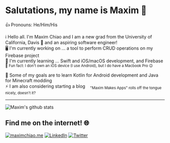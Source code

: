 # Salutations, my name is Maxim 👋

👍 Pronouns: He/Him/His

ℹ️ Hello all. I'm Maxim Chiao and I am a new grad from the University of California, Davis 🐴 and an aspiring software engineer!  
🖥 I'm currently working on ... a tool to perform CRUD operations on my Firebase project  
📕 I'm currently learning ... Swift and iOS/macOS development, and Firebase  
     <sup>🎉 Fun fact: I don't own an iOS device (I use Android), but I do have a Macbook Pro 😉</sup>
  
💫 Some of my goals are to learn Kotlin for Android development and Java for Minecraft modding  
⚡️ I am also considering starting a blog    <sub>"Maxim Makes Apps" rolls off the tongue nicely, doesn't it?</sub>

---

![Maxim's github stats](https://github-readme-stats.vercel.app/api?username=mwchiao&theme=graywhite&show_icons=true)

## Find me on the internet! 🌐
[![maximchiao.me][website-shield]][website-url] [![LinkedIn][linkedin-shield]][linkedin-url] [![Twitter][twitter-shield]][twitter-url]


[website-shield]: https://img.shields.io/badge/%F0%9F%8C%B1-maximchiao.me-272727?style=for-the-badge&labelColor=272727
[website-url]: https://maximchiao.me/

[linkedin-shield]: https://img.shields.io/badge/-LinkedIn-2867b2?style=for-the-badge&logo=linkedin&colorB=2867b2
[linkedin-url]: https://www.linkedin.com/in/mwchiao/

[twitter-shield]: https://img.shields.io/badge/-Twitter-1ca0f1?style=for-the-badge&labelColor=1ca0f1&logo=twitter&logoColor=white
[twitter-url]: https://twitter.com/realmaximchiao
